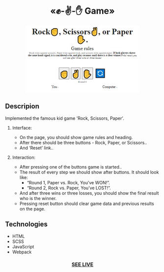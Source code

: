 <h1 align="center">«✊-✌-✋ Game»</h1>

<div align="center"><img src="img/readme.jpg"/></div>

<h2>Descripion</h2>
 Implemented the famous kid game 'Rock, Scissors, Paper'.

1. Interface:
   - On the page, you should show game rules and heading.
   - After there should be three buttons - Rock, Paper, or Scissors..
   - And ‘Reset’ link..

2. Interaction:
   - After pressing one of the buttons game is started..
   - The result of every step we should show after buttons. It should look like:
      + “Round 1, Paper vs. Rock, You’ve WON!”.
      + “Round 2, Rock vs. Paper, You’ve LOST!”.
   - And after three wins or three losses, you should show the final result who is the winner.
   - Pressing reset button should clear game data and previous results on the page.

<h2>Technologies</h2>

+ HTML
+ SCSS
+ JavaScript
+ Webpack 

<h3 align="center"><a href="https://drozdovdenys.github.io/rock-scissors-paper/">SEE LIVE</a></h3>
